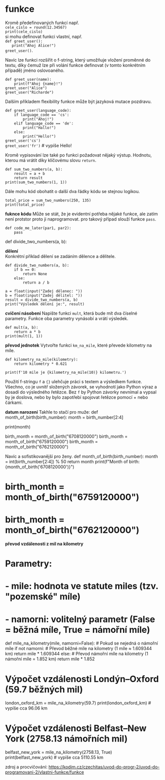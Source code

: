 # funkce

Kromě předefinovaných funkcí např.  
`cele_cislo = round(12.34567)`  
`print(cele_cislo)`  
si mohu definovat funkci vlastní, např.  
`def greet_user():`  
`   print("Ahoj Alice!")`  
`greet_user()`.  

Navíc lze funkci rozšířit o f-string, který umožňuje vložení proměnné do textu, díky čemuž lze při volání funkce definovat (v tomto konkrétním případě) jméno oslovoaného.  

`def greet_user(name):`  
`    print(f"Ahoj {name}!")`  
`greet_user("Alice")`  
`greet_user("Richarde")`  

Dalším příkladem flexibility funkce může být jazyková mutace pozdravu.  

`def greet_user(language_code):`  
`    if language_code == 'cs':`  
`        print("Ahoj!")`  
`    elif language_code == 'de':`  
`        print("Hallo!")`  
`    else:`  
`        print("Hello!")`  
`greet_user('cs')`  
`greet_user('fr')` # vypíše Hello!   

Kromě vypisování lze také po funkci požadovat nějaký výstup. Hodnotu, kterou má vrátit díky klíčovému slovu `return`.

`def sum_two_numbers(a, b):`  
`    result = a + b`  
`    return result`  
`print(sum_two_numbers(1, 1))`  

Dále mohu kód obohatit o další dva řádky kódu se stejnou logikou.

`total_price = sum_two_numbers(250, 135)`  
`print(total_price)`  

**fuknce kódu**
Může se stát, že je evidentní potřeba nějaké funkce, ale zatím není protstor proto ji naprogramovat. pro takový případ slouží funkce `pass`.  

`def code_me_later(par1, par2):`  
`    pass`

def divide_two_numbers(a, b):


**dělení**  
Konkrétní příklad dělení se zadáním dělence a dělitele.  

`def divide_two_numbers(a, b):`  
`    if b == 0:`  
`        return None`  
`    else:`  
`        return a / b`  

`a = float(input("Zadej dělenec: "))`  
`b = float(input("Zadej dělitel: "))`  
`result = divide_two_numbers(a, b)`  
`print("Výsledek dělení je:", result)`  

**cvičení násobení**
Napište funkci `mult`, která bude mít dva číselné parametry. Funkce oba parametry vynásobí a vrátí výsledek.  

`def mult(a, b):`  
`    return a * b`  
`print(mult(1, 1))`  

**převod jednotek**
Vytvořte funkci `km_na_mile`, které převede kilometry na míle.  

`def kilometry_na_mile(kilometry):`  
`    return kilometry * 0.621`  

`print(f'10 mile je {kilometry_na_mile(10)} kilometru.')`  

Použití f-stringu `f` a `{}` ulehčuje práci s textem a výsledkem funkce. Všechno, co je uvnitř složených závorek, se vyhodnotí jako Python výraz a dosadí do výsledného řetězce. Bez `f` by Python závorky nevnímal a vypsal by je doslova, nebo by bylo zapotřebí spojovat řetězce pomocí + nebo čárkami.

**datum narození**
Takhle to stačí pro muže:
def month_of_birth(birth_number):
   month = birth_number[2:4]

   print(month)

birth_month = month_of_birth("6708120000")
birth_month = month_of_birth("6759120000")
birth_month = month_of_birth("6762120000")

Navíc a sofistikovanější pro ženy.
def month_of_birth(birth_number):
    month = int(birth_number[2:4]) % 50
    return month
print(f"Month of birth: {month_of_birth('6708120000')}")
# birth_month = month_of_birth("6759120000")
# birth_month = month_of_birth("6762120000")


**převod vzdálenosti z mil na kilometry**
# Parametry:
# - mile: hodnota ve statute miles (tzv. "pozemské" míle)
# - namorni: volitelný parametr (False = běžná míle, True = námořní míle)
def mile_na_kilometry(mile, namorni=False):
    # Pokud se nejedná o námořní míle
    if not namorni:
        # Převod běžné míle na kilometry (1 míle ≈ 1.609344 km)
        return mile * 1.609344
    else:
        # Převod námořní míle na kilometry (1 námořní míle = 1.852 km)
        return mile * 1.852

# Výpočet vzdálenosti Londýn–Oxford (59.7 běžných mil)
london_oxford_km = mile_na_kilometry(59.7)
print(london_oxford_km)  # vypíše cca 96.06 km

# Výpočet vzdálenosti Belfast–New York (2758.13 námořních mil)
belfast_new_york = mile_na_kilometry(2758.13, True)
print(belfast_new_york)  # vypíše cca 5110.55 km



zdroj a procvičování: https://kodim.cz/czechitas/uvod-do-progr-2/uvod-do-programovani-2/vlastni-funkce/funkce

